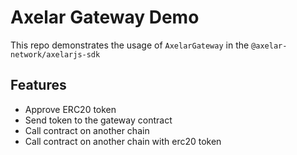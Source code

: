 # Axelar Gateway Demo

This repo demonstrates the usage of `AxelarGateway` in the `@axelar-network/axelarjs-sdk`

## Features

- Approve ERC20 token
- Send token to the gateway contract
- Call contract on another chain
- Call contract on another chain with erc20 token
